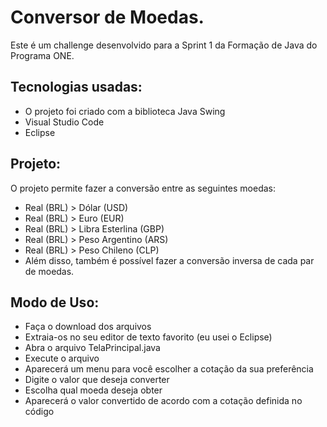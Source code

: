 <h1 align=“center”>Conversor de Moedas.</h1>

<p align=“center”> Este é um challenge desenvolvido para a Sprint 1 da Formação de Java do Programa ONE. <br/> </p>

## Tecnologias usadas:

- O projeto foi criado com a biblioteca Java Swing
- Visual Studio Code
- Eclipse

## Projeto:

O projeto permite fazer a conversão entre as seguintes moedas:

- Real (BRL) > Dólar (USD)
- Real (BRL) > Euro (EUR)
- Real (BRL) > Libra Esterlina (GBP)
- Real (BRL) > Peso Argentino (ARS)
- Real (BRL) > Peso Chileno (CLP)
- Além disso, também é possível fazer a conversão inversa de cada par de moedas.

## Modo de Uso:
- Faça o download dos arquivos
- Extraia-os no seu editor de texto favorito (eu usei o Eclipse)
- Abra o arquivo TelaPrincipal.java
- Execute o arquivo
- Aparecerá um menu para você escolher a cotação da sua preferência
- Digite o valor que deseja converter
- Escolha qual moeda deseja obter
- Aparecerá o valor convertido de acordo com a cotação definida no código

